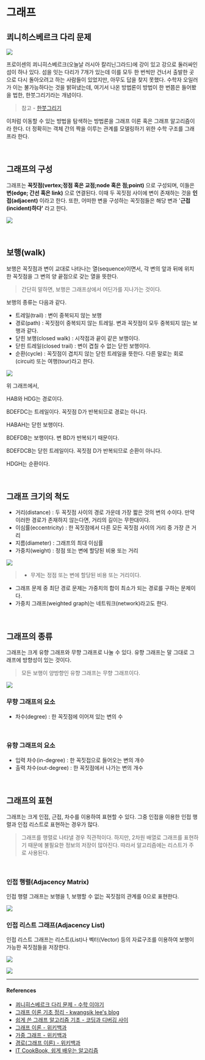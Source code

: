 # 그래프

## 쾨니히스베르크 다리 문제

![](../assets/images/Graph-쾨니헤스베르크_다리.png)

프로이센의 쾨니히스베르크(오늘날 러시아 칼리닌그라드)에 강이 있고 강으로 둘러싸인 섬이 하나 있다. 섬을 잇는 다리가 7개가 있는데 이를 모두 한 번씩만 건너서 출발한 곳으로 다시 돌아오려고 하는 사람들이 있었지만, 아무도 답을 찾지 못했다. 수학자 오일러가 이는 불가능하다는 것을 밝혀냈는데, 여기서 나온 방법론이 방법이 한 번쯤은 들어봤을 법한, 한붓그리기라는 개념이다.

> 참고 - [한붓그리기](https://ko.wikipedia.org/wiki/%ED%95%9C%EB%B6%93%EA%B7%B8%EB%A6%AC%EA%B8%B0)

이처럼 이동할 수 있는 방법을 탐색하는 방법론을 그래프 이론 혹은 그래프 알고리즘이라 한다. 더 정확히는 객체 간의 짝을 이루는 관계를 모델링하기 위한 수학 구조를 그래프라 한다.

<br/>

## 그래프의 구성

그래프는 **꼭짓점(vertex;정점 혹은 교점;node 혹은 점;point)** 으로 구성되며, 이들은 **변(edge; 간선 혹은 link)** 으로 연결된다. 이때 두 꼭짓점 사이에 변이 존재하는 것을 **인접(adjacent)** 이라고 한다. 또한, 어떠한 변을 구성하는 꼭짓점들은 해당 변과 '**근접(incident)하다'** 라고 한다.

![](../assets/images/Graph-그래프.png)

<br/>

## 보행(walk)

보행은 꼭짓점과 변이 교대로 나타나는 열(sequence)이면서, 각 변의 앞과 뒤에 위치한 꼭짓점을 그 변의 양 끝점으로 갖는 열을 뜻한다.

> 간단히 말하면, 보행은 그래프상에서 어딘가를 지나가는 것이다.

보행의 종류는 다음과 같다.

- 트레일(trail) : 변이 중복되지 않는 보행
- 경로(path) : 꼭짓점이 중복되지 않는 트레일. 변과 꼭짓점이 모두 중복되지 않는 보행과 같다.
- 닫힌 보행(closed walk) : 시작점과 끝이 같은 보행이다.
- 닫힌 트레일(closed trail) : 변이 겹칠 수 없는 닫힌 보행이다.
- 순환(cycle) : 꼭짓점이 겹치지 않는 닫힌 트레일을 뜻한다. 다른 말로는 회로(circuit) 또는 여행(tour)라고 한다.

![](../assets/images/Graph-보행.png)

위 그래프에서,

HAB와 HDG는 경로이다.

BDEFDC는 트레일이다. 꼭짓점 D가 반복되므로 경로는 아니다.

HABAH는 닫힌 보행이다.

BDEFDB는 보행이다. 변 BD가 반복되기 때문이다.

BDEFDCB는 닫힌 트레일이다. 꼭짓점 D가 반복되므로 순환이 아니다.

HDGH는 순환이다.

<br/>

## 그래프 크기의 척도

- 거리(distance) : 두 꼭짓점 사이의 경로 가운데 가장 짧은 것의 변의 수이다. 만약 이러한 경로가 존재하지 않는다면, 거리의 길이는 무한대이다.
- 이심률(eccentricity) : 한 꼭짓점에서 다른 모든 꼭짓점 사이의 거리 중 가장 큰 거리
- 지름(diameter) : 그래프의 최대 이심률
- 가중치(weight) : 정점 또는 변에 할당된 비용 또는 거리

![](../assets/images/Graph-크기.png)

> - 무게는 정점 또는 변에 할당된 비용 또는 거리이다.

- 그래프 문제 중 최단 경로 문제는 가중치의 합이 최소가 되는 경로를 구하는 문제이다.
- 가중치 그래프(weighted graph)는 네트워크(network)라고도 한다.

<br/>

## 그래프의 종류

그래프는 크게 유향 그래프와 무향 그래프로 나눌 수 있다. 유향 그래프는 말 그대로 그래프에 방향성이 있는 것이다.

> 모든 보행이 양방향인 유향 그래프는 무향 그래프이다.

![](../assets/images/Graph-종류.png)

### 무향 그래프의 요소

- 차수(degree) : 한 꼭짓점에 이어져 있는 변의 수

<br/>

### 유향 그래프의 요소

- 입력 차수(in-degree) : 한 꼭짓접으로 들어오는 변의 개수
- 출력 차수(out-degree) : 한 꼭짓점에서 나가는 변의 개수

<br/>

## 그래프의 표현

그래프는 크게 인접, 근접, 차수를 이용하여 표현할 수 있다. 그중 인접을 이용한 인접 행렬과 인접 리스트로 표현하는 경우가 많다.

> 그래프를 행렬로 나타낼 경우 직관적이다. 하지만, 2차원 배열로 그래프를 표현하기 때문에 불필요한 정보의 저장이 많아진다. 따라서 알고리즘에는 리스트가 주로 사용된다.

<br/>

### 인접 행렬(Adjacency Matrix)

인접 행렬 그래프는 보행을 1, 보행할 수 없는 꼭짓점의 관계를 0으로 표현한다.

![](../assets/images/Graph-행렬.png)

### 인접 리스트 그래프(Adjacency List)

인접 리스트 그래프는 리스트(List)나 벡터(Vector) 등의 자료구조를 이용하여 보행이 가능한 꼭짓점들을 저장한다.

![](../assets/images/Graph-리스트_무향.png)

![](../assets/images/Graph-리스트_유향.png)

---

#### References

- [쾨니히스베르크 다리 문제 - 수학 이야기](https://suhak.tistory.com/54)
- [그래프 이론 기초 정리 - kwangsik lee's blog](http://www.kwangsiklee.com/2017/11/%EA%B7%B8%EB%9E%98%ED%94%84-%EC%9D%B4%EB%A1%A0-%EA%B8%B0%EC%B4%88-%EC%A0%95%EB%A6%AC/)
- [쉽게 쓴 그래프 알고리즘 기초 - 코딩과 디버깅 사이](https://m.blog.naver.com/occidere/220923695595)
- [그래프 이론 - 위키백과](https://ko.wikipedia.org/wiki/%EA%B7%B8%EB%9E%98%ED%94%84_%EC%9D%B4%EB%A1%A0)
- [가중 그래프 - 위키백과](https://ko.wikipedia.org/wiki/%EA%B0%80%EC%A4%91_%EA%B7%B8%EB%9E%98%ED%94%84)
- [경로(그래프 이론) - 위키백과](<https://ko.wikipedia.org/wiki/%EA%B2%BD%EB%A1%9C_(%EA%B7%B8%EB%9E%98%ED%94%84_%EC%9D%B4%EB%A1%A0)>)
- [IT CookBook, 쉽게 배우는 알고리즘](http://www.hanbit.co.kr/store/books/look.php?p_code=B7707942187)
